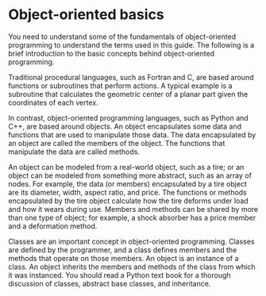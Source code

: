 # Object-oriented basics

You need to understand some of the fundamentals of object-oriented programming to understand the terms used in this guide. The following is a brief introduction to the basic concepts behind object-oriented programming.

Traditional procedural languages, such as Fortran and C, are based around functions or subroutines that perform actions. A typical example is a subroutine that calculates the geometric center of a planar part given the coordinates of each vertex.

In contrast, object-oriented programming languages, such as Python and C++, are based around objects. An object encapsulates some data and functions that are used to manipulate those data. The data encapsulated by an object are called the members of the object. The functions that manipulate the data are called methods.

An object can be modeled from a real-world object, such as a tire; or an object can be modeled from something more abstract, such as an array of nodes. For example, the data (or members) encapsulated by a tire object are its diameter, width, aspect ratio, and price. The functions or methods encapsulated by the tire object calculate how the tire deforms under load and how it wears during use. Members and methods can be shared by more than one type of object; for example, a shock absorber has a price member and a deformation method.

Classes are an important concept in object-oriented programming. Classes are defined by the programmer, and a class defines members and the methods that operate on those members. An object is an instance of a class. An object inherits the members and methods of the class from which it was instanced. You should read a Python text book for a thorough discussion of classes, abstract base classes, and inheritance.
